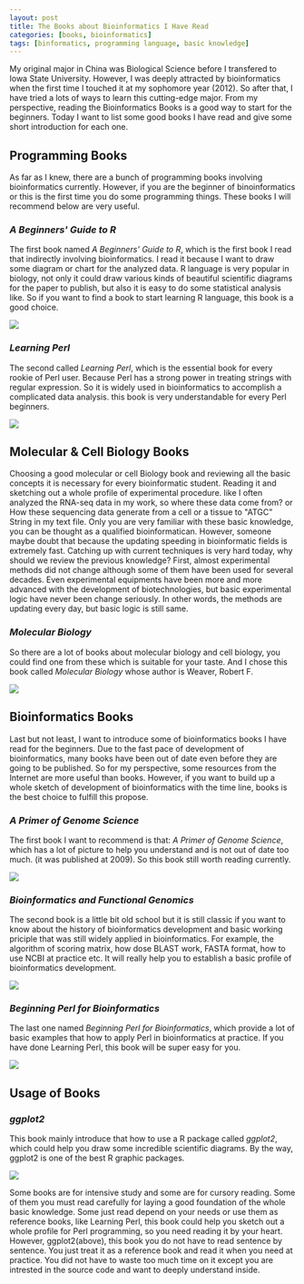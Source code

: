 ```yaml
---
layout: post
title: The Books about Bioinformatics I Have Read
categories: [books, bioinformatics]
tags: [binformatics, programming language, basic knowledge]
---
```


My original major in China was Biological Science before I transfered to Iowa State University. However, I was deeply attracted by bioinformatics when the first time I touched it at my sophomore year (2012). So after that, I have tried a lots of ways to learn this cutting-edge major. From my perspective, reading the Bioinformatics Books is a good way to start for the beginners. Today I want to list some good books I have read and give some short introduction for each one.

## Programming Books 

As far as I knew, there are a bunch of programming books involving bioinformatics currently. However, if you are the beginner of binoinformatics or this is the first time you do some programming things. These books I will recommend below are very useful.

### *A Beginners' Guide to R*

The first book named *A Beginners' Guide to R*, which is the first book I read that indirectly involving bioinformatics. I read it because I want to draw some diagram or chart for 
the analyzed data. R language is very popular in biology, not only it could draw various kinds of beautiful scientific diagrams for the paper to publish, but also it is easy to do some statistical analysis like. So if you want to find a book to start learning R language, this book is a good choice.

![](http://i.imgur.com/Yl3WqvU.jpg)

### *Learning Perl*

The second called *Learning Perl*, which is the essential book for every rookie of Perl user. Because Perl has a strong power in treating strings with regular expression. So it is widely used in bioinformatics to accomplish a complicated data analysis. this book is very understandable for every Perl beginners.

![](http://i.imgur.com/JdL6dv3.jpg)

## Molecular & Cell Biology Books

Choosing a good molecular or cell Biology book and reviewing all the basic concepts it is necessary for every bioinformatic student. Reading it and sketching out a whole profile of experimental procedure. like I often analyzed the RNA-seq data in my work, so where these data come from? or How these sequencing data generate from a cell or a tissue to "ATGC" String in my text file. Only you are very familiar with these basic knowledge, you can be thought as a qualified bioinformatican. However, someone maybe doubt that because the updating speeding in bioinformatic fields is extremely fast. Catching up with current techniques is very hard today, why should we review the previous knowledge? First, almost experimental methods did not change although some of them have been used for several decades. Even experimental equipments have been more and more advanced with the development of biotechnologies, but basic experimental logic have never been change seriously. In other words, the methods are updating every day, but basic logic is still same.

### *Molecular Biology*

So there are a lot of books about molecular biology and cell biology, you could find one from these which is suitable for your taste. And I chose this book called *Molecular Biology* whose author is Weaver, Robert F. 

![](http://img3.douban.com/lpic/s7069332.jpg)

## Bioinformatics Books

Last but not least, I want to introduce some of bioinformatics books I have read for the beginners. Due to the fast pace of development of bioinformatics, many books have been out of date even before they are going to be published. So for my perspective, some resources from the Internet are more useful than books. However, if you want to build up a whole sketch of development of bioinformatics with the time line, books is the best choice to fulfill this propose. 

### *A Primer of Genome Science*

The first book I want to recommend is that: *A Primer of Genome Science*, which has a lot of picture to help you understand and is not out of date too much. (it was published at 2009). So this book still worth reading currently. 

![](http://i.imgur.com/55pFwy8.jpg)

### *Bioinformatics and Functional Genomics*

The second book is a little bit old school but it is still classic if you want to know about the history of bioinformatics development and basic working priciple that was still widely applied in bioinformatics. For example, the algorithm of scoring matrix, how dose BLAST work, FASTA format, how to use NCBI at practice etc. It will really help you to establish a basic profile of bioinformatics development. 

![](http://i.imgur.com/w0WxcNa.jpg)

###  *Beginning Perl for Bioinformatics*

The last one named *Beginning Perl for Bioinformatics*, which provide a lot of basic examples that how to apply Perl in bioinformatics at practice. If you have done Learning Perl, this book will be super easy for you.

![](http://i.imgur.com/ZG98H8g.gif)

## Usage of Books

### *ggplot2*

This book mainly introduce that how to use a R package called *ggplot2*, which could help you draw some incredible scientific diagrams. By the way, ggplot2 is one of the best R graphic packages. 

![](http://i.imgur.com/HrfShGL.jpg)

Some books are for intensive study and some are for cursory reading. Some of them you must read carefully for laying a good foundation of the whole basic knowledge. Some just read depend on your needs or use them as reference books, like Learning Perl, this book could help you sketch out a whole profile for Perl programming, so you need reading it by your heart. However, ggplot2(above), this book you do not have to read sentence by sentence. You just treat it as a reference book and read it when you need at practice. You did not have to waste too much time on it except you are intrested in the source code and want to deeply understand inside.

